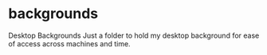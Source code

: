 # backgrounds
Desktop Backgrounds
Just a folder to hold my desktop background for ease of access across machines and time.
